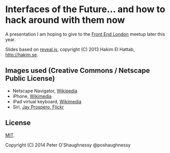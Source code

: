 # Interfaces of the Future... and how to hack around with them now

A presentation I am hoping to give to the [Front End London](http://www.frontendlondon.co.uk) meetup later this year.

Slides based on [reveal.js](http://lab.hakim.se/reveal-js/), copyright (C) 2013 Hakim El Hattab, http://hakim.se.

## Images used (Creative Commons / Netscape Public License)

* Netscape Navigator, [Wikipedia](http://en.wikipedia.org/wiki/File:Netscape_Navigator.png)
* iPhone, [Wikimedia](http://upload.wikimedia.org/wikipedia/commons/6/62/A_White_iPhone_3G_displaying_virtual_keyboard_in_portrait_mode.jpg)
* iPad virtual keyboard, [Wikimedia](http://upload.wikimedia.org/wikipedia/commons/c/c9/Apple_iPad_Event03.jpg)
* Siri, [Jay Prospero, Flickr](https://www.flickr.com/photos/jaysta/)


## License

[MIT](LICENSE).

Copyright (C) 2014 Peter O'Shaughnessy @poshaughnessy
